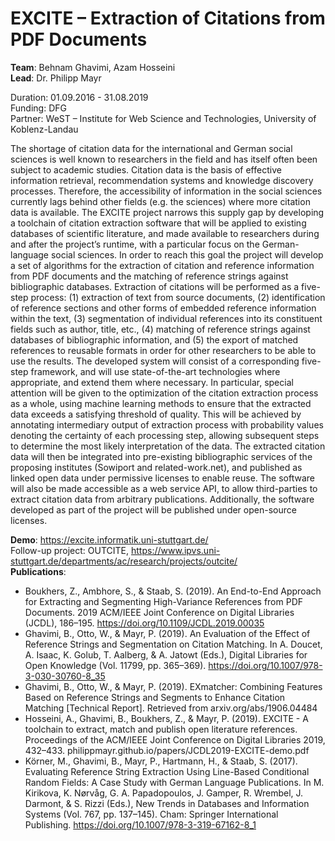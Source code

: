 # EXCITE – Extraction of Citations from PDF Documents

**Team**: Behnam Ghavimi, Azam Hosseini  
**Lead**: Dr. Philipp Mayr  

Duration: 01.09.2016 - 31.08.2019  
Funding: DFG  
Partner: WeST – Institute for Web Science and Technologies, University of Koblenz-Landau  

The shortage of citation data for the international and German social sciences is well known to researchers in the field and has itself often been subject to academic studies. Citation data is the basis of effective information retrieval, recommendation systems and knowledge discovery processes. Therefore, the accessibility of information in the social sciences currently lags behind other fields (e.g. the sciences) where more citation data is available. 
The EXCITE project narrows this supply gap by developing a toolchain of citation extraction software that will be applied to existing databases of scientific literature, and made available to researchers during and after the project’s runtime, with a particular focus on the German-language social sciences. In order to reach this goal the project will develop a set of algorithms for the extraction of citation and reference information from PDF documents and the matching of reference strings against bibliographic databases. 
Extraction of citations will be performed as a five-step process: (1) extraction of text from source documents, (2) identification of reference sections and other forms of embedded reference information within the text, (3) segmentation of individual references into its constituent fields such as author, title, etc., (4) matching of reference strings against databases of bibliographic information, and (5) the export of matched references to reusable formats in order for other researchers to be able to use the results. The developed system will consist of a corresponding five-step framework, and will use state-of-the-art technologies where appropriate, and extend them where necessary. In particular, special attention will be given to the optimization of the citation extraction process as a whole, using machine learning methods to ensure that the extracted data exceeds a satisfying threshold of quality. This will be achieved by annotating intermediary output of extraction process with probability values denoting the certainty of each processing step, allowing subsequent steps to determine the most likely interpretation of the data. The extracted citation data will then be integrated into pre-existing bibliographic services of the proposing institutes (Sowiport and related-work.net), and published as linked open data under permissive licenses to enable reuse. The software will also be made accessible as a web service API, to allow third-parties to extract citation data from arbitrary publications. Additionally, the software developed as part of the project will be published under open-source licenses.

**Demo**: https://excite.informatik.uni-stuttgart.de/  
Follow-up project: OUTCITE, https://www.ipvs.uni-stuttgart.de/departments/ac/research/projects/outcite/  
**Publications**:  

* Boukhers, Z., Ambhore, S., & Staab, S. (2019). An End-to-End Approach for Extracting and Segmenting High-Variance References from PDF Documents. 2019 ACM/IEEE Joint Conference on Digital Libraries (JCDL), 186–195. https://doi.org/10.1109/JCDL.2019.00035
* Ghavimi, B., Otto, W., & Mayr, P. (2019). An Evaluation of the Effect of Reference Strings and Segmentation on Citation Matching. In A. Doucet, A. Isaac, K. Golub, T. Aalberg, & A. Jatowt (Eds.), Digital Libraries for Open Knowledge (Vol. 11799, pp. 365–369). https://doi.org/10.1007/978-3-030-30760-8_35
* Ghavimi, B., Otto, W., & Mayr, P. (2019). EXmatcher: Combining Features Based on Reference Strings and Segments to Enhance Citation Matching [Technical Report]. Retrieved from arxiv.org/abs/1906.04484
* Hosseini, A., Ghavimi, B., Boukhers, Z., & Mayr, P. (2019). EXCITE - A toolchain to extract, match and publish open literature references. Proceedings of the ACM/IEEE Joint Conference on Digital Libraries 2019, 432–433.  philippmayr.github.io/papers/JCDL2019-EXCITE-demo.pdf
* Körner, M., Ghavimi, B., Mayr, P., Hartmann, H., & Staab, S. (2017). Evaluating Reference String Extraction Using Line-Based Conditional Random Fields: A Case Study with German Language Publications. In M. Kirikova, K. Nørvåg, G. A. Papadopoulos, J. Gamper, R. Wrembel, J. Darmont, & S. Rizzi (Eds.), New Trends in Databases and Information Systems (Vol. 767, pp. 137–145). Cham: Springer International Publishing. https://doi.org/10.1007/978-3-319-67162-8_1
